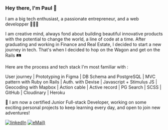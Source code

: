 ### Hey there, I'm Paul 👋

I am a big tech enthusiast, a passionate entrepreneur, and a web developper 🧑🏻‍💻

I am creative mind, always fond about building beautiful innovative products with the potential to change the world, a line of code at a time. After graduating and working in Finance and Real Estate, I decided to start a new journey in tech. That's when I decided to hop on the Wagon and get on the Rails 🛤

Here are the process and tech stack I'm most familiar with :

User journey | Prototyping in Figma | DB Schema and PostgreSQL | MVC pattern with Ruby on Rails | Auth. with Devise | Javascript + Stimulus JS | Geocoding with Mapbox | Action cable | Active record | PG Search | SCSS | GitHub | Cloudinary | Heroku

🚀 I am now a certified Junior Full-stack Developer, working on some exciting personal projects to keep learning every day, and open to join new adventures! 

<a href="https://www.linkedin.com/in/paulhattabe/" target="_blank">![linkedIn](https://img.shields.io/badge/LinkedIn-0077B5?style=for-the-badge&logo=linkedin&logoColor=white)</a>
<a href="mailto:hattabepaul13@gmail.com" target="_blank">![eMail](https://img.shields.io/badge/Gmail-D14836?style=for-the-badge&logo=gmail&logoColor=white))</a>
